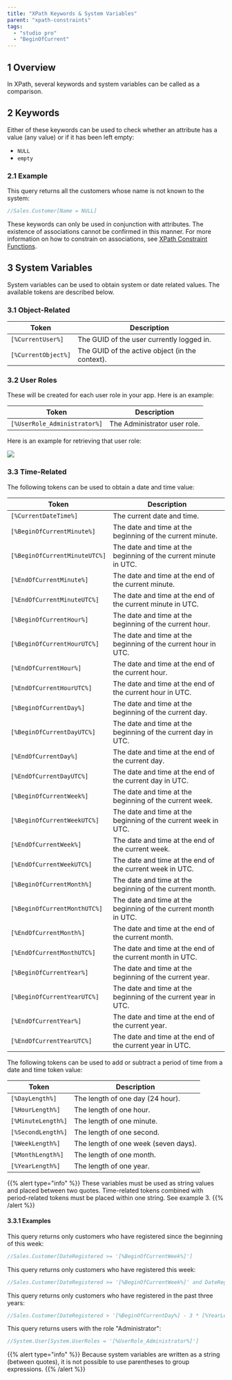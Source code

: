```yaml
---
title: "XPath Keywords & System Variables"
parent: "xpath-constraints"
tags:
  - "studio pro"
  - "BeginOfCurrent"
---
```


## 1 Overview

In XPath, several keywords and system variables can be called as a comparison.

## 2 Keywords

Either of these keywords can be used to check whether an attribute has a value (any value) or if it has been left empty:

* `NULL`
* `empty`

### 2.1 Example

This query returns all the customers whose name is not known to the system:

```java
//Sales.Customer[Name = NULL]
```

These keywords can only be used in conjunction with attributes. The existence of associations cannot be confirmed in this manner. For more information on how to constrain on associations, see [XPath Constraint Functions](xpath-constraint-functions).

## 3 System Variables

System variables can be used to obtain system or date related values. The available tokens are described below.

### 3.1 Object-Related

| Token               | Description                                     |
| ------------------- | ----------------------------------------------- |
| `[%CurrentUser%]`   | The GUID of the user currently logged in.       |
| `[%CurrentObject%]` | The GUID of the active object (in the context). |

### 3.2 User Roles

These will be created for each user role in your app. Here is an example:

| Token                        | Description                  |
| ---------------------------- | ---------------------------- |
| `[%UserRole_Administrator%]` | The Administrator user role. |

Here is an example for retrieving that user role:

![](attachments/xpath/user-role.png)

### 3.3 Time-Related

The following tokens can be used to obtain a date and time value:

| Token                         | Description                                                      |
| ----------------------------- | ---------------------------------------------------------------- |
| `[%CurrentDateTime%]`         | The current date and time.                                       |
| `[%BeginOfCurrentMinute%]`    | The date and time at the beginning of the current minute.        |
| `[%BeginOfCurrentMinuteUTC%]` | The date and time at the beginning of the current minute in UTC. |
| `[%EndOfCurrentMinute%]`      | The date and time at the end of the current minute.              |
| `[%EndOfCurrentMinuteUTC%]`   | The date and time at the end of the current minute in UTC.       |
| `[%BeginOfCurrentHour%]`      | The date and time at the beginning of the current hour.          |
| `[%BeginOfCurrentHourUTC%]`   | The date and time at the beginning of the current hour in UTC.   |
| `[%EndOfCurrentHour%]`        | The date and time at the end of the current hour.                |
| `[%EndOfCurrentHourUTC%]`     | The date and time at the end of the current hour in UTC.         |
| `[%BeginOfCurrentDay%]`       | The date and time at the beginning of the current day.           |
| `[%BeginOfCurrentDayUTC%]`    | The date and time at the beginning of the current day in UTC.    |
| `[%EndOfCurrentDay%]`         | The date and time at the end of the current day.                 |
| `[%EndOfCurrentDayUTC%]`      | The date and time at the end of the current day in UTC.          |
| `[%BeginOfCurrentWeek%]`      | The date and time at the beginning of the current week.          |
| `[%BeginOfCurrentWeekUTC%]`   | The date and time at the beginning of the current week in UTC.   |
| `[%EndOfCurrentWeek%]`        | The date and time at the end of the current week.                |
| `[%EndOfCurrentWeekUTC%]`     | The date and time at the end of the current week in UTC.         |
| `[%BeginOfCurrentMonth%]`     | The date and time at the beginning of the current month.         |
| `[%BeginOfCurrentMonthUTC%]`  | The date and time at the beginning of the current month in UTC.  |
| `[%EndOfCurrentMonth%]`       | The date and time at the end of the current month.               |
| `[%EndOfCurrentMonthUTC%]`    | The date and time at the end of the current month in UTC.        |
| `[%BeginOfCurrentYear%]`      | The date and time at the beginning of the current year.          |
| `[%BeginOfCurrentYearUTC%]`   | The date and time at the beginning of the current year in UTC.   |
| `[%EndOfCurrentYear%]`        | The date and time at the end of the current year.                |
| `[%EndOfCurrentYearUTC%]`     | The date and time at the end of the current year in UTC.         |

The following tokens can be used to add or subtract a period of time from a date and time token value:

| Token              | Description                          |
| ------------------ | ------------------------------------ |
| `[%DayLength%]`    | The length of one day (24 hour).     |
| `[%HourLength%]`   | The length of one hour.              |
| `[%MinuteLength%]` | The length of one minute.            |
| `[%SecondLength%]` | The length of one second.            |
| `[%WeekLength%]`   | The length of one week (seven days). |
| `[%MonthLength%]`  | The length of one month.             |
| `[%YearLength%]`   | The length of one year.              |

{{% alert type="info" %}}
These variables must be used as string values and placed between two quotes. Time-related tokens combined with period-related tokens must be placed within one string. See example 3.
{{% /alert %}}

#### 3.3.1 Examples

This query returns only customers who have registered since the beginning of this week:

```java
//Sales.Customer[DateRegistered >= '[%BeginOfCurrentWeek%]']
```

This query returns only customers who have registered this week:

```java
//Sales.Customer[DateRegistered >= '[%BeginOfCurrentWeek%]' and DateRegistered < '[%EndOfCurrentWeek%]']
```

This query returns only customers who have registered in the past three years:

```java
//Sales.Customer[DateRegistered > '[%BeginOfCurrentDay%] - 3 * [%YearLength%]']
```

This query returns users with the role "Administrator":

```java
//System.User[System.UserRoles = '[%UserRole_Administrator%]']
```
{{% alert type="info" %}}
Because system variables are written as a string (between quotes), it is not possible to use parentheses to group expressions.
{{% /alert %}}
